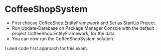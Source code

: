 # CoffeeShopSystem

* First choose CoffeeShop.EntityFramework and Set as StartUp Project.
* Run Update-Database on Package Manager Console with the default project CoffeeShop.EntityFramework, for the data.
* You can now run the CoffeeShopSystem solution.

I used code first approach for this exam.
